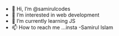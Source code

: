 - 👋 Hi, I’m @samirulcodes
- 👀 I’m interested in web development
- 🌱 I’m currently learning JS
- 📫 How to reach me ...insta -Samirul Islam

<!---
samirulcodes/samirulcodes is a ✨ special ✨ repository because its `README.md` (this file) appears on your GitHub profile.
You can click the Preview link to take a look at your changes.
--->
